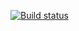 [![Build status](https://ci.appveyor.com/api/projects/status/ui4a9ljb9h3n5604/branch/main?svg=true)](https://ci.appveyor.com/project/RomanAgapitovQA54/api-ci/branch/main)